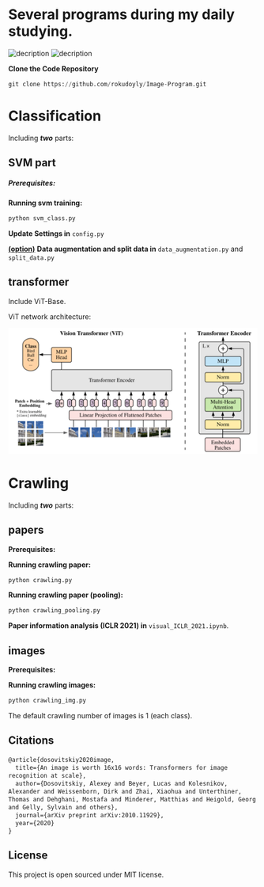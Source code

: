 <!-- # FINAL PROJECT FOR MIMZ03 -->
<!-- ### ATTENTION:
For the class MIMZ03 final project.  **DO NOT** include all the code in my project.  -->
# Several programs during my daily studying.

![decription](https://img.shields.io/badge/tools-pycharm-blue) ![decription](https://img.shields.io/badge/tools-jupyter-blue)


**Clone the Code Repository**

```python
git clone https://github.com/rokudoyly/Image-Program.git
```

# Classification

Including ***two*** parts: 

## SVM part

##### Prerequisites:

**Running svm training:**

```python
python svm_class.py
```

**Update Settings in** `config.py`

<u>**(option)**</u> **Data augmentation and split data in** `data_augmentation.py` and  `split_data.py` 

## transformer

Include ViT-Base.

ViT network architecture:

![vit](./readme/vit.png)

# Crawling

Including ***two*** parts: 

## papers

**Prerequisites:**

**Running crawling paper:**

```python
python crawling.py
```

**Running crawling paper (pooling):**

```python
python crawling_pooling.py
```

**Paper information analysis (ICLR 2021) in** `visual_ICLR_2021.ipynb`.

## images

**Prerequisites:**

**Running crawling images:**

```python
python crawling_img.py
```

The default crawling number of images is 1 (each class).

## Citations

```
@article{dosovitskiy2020image,
  title={An image is worth 16x16 words: Transformers for image recognition at scale},
  author={Dosovitskiy, Alexey and Beyer, Lucas and Kolesnikov, Alexander and Weissenborn, Dirk and Zhai, Xiaohua and Unterthiner, Thomas and Dehghani, Mostafa and Minderer, Matthias and Heigold, Georg and Gelly, Sylvain and others},
  journal={arXiv preprint arXiv:2010.11929},
  year={2020}
}
```

## License

This project is open sourced under MIT license.

